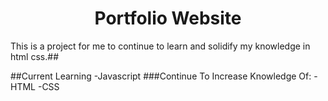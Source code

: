 <h1 align="center">Portfolio Website</h1>
<p>This is a project for me to continue to learn and solidify my knowledge in html css.##</p>
##Current Learning
-Javascript
###Continue To Increase Knowledge Of:
-HTML
-CSS
